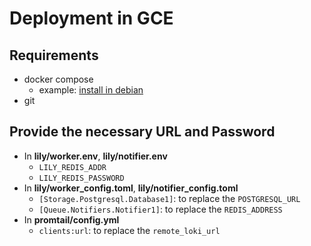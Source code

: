 # Deployment in GCE
## Requirements
- docker compose
  - example: [install in debian](https://docs.docker.com/engine/install/debian/)
- git

## Provide the necessary URL and Password
- In **lily/worker.env**, **lily/notifier.env**
  - `LILY_REDIS_ADDR`
  - `LILY_REDIS_PASSWORD`
- In **lily/worker_config.toml**, **lily/notifier_config.toml**
  - `[Storage.Postgresql.Database1]`: to replace the `POSTGRESQL_URL` 
  - `[Queue.Notifiers.Notifier1]`: to replace the `REDIS_ADDRESS`
- In **promtail/config.yml**
  - `clients:url`: to replace the `remote_loki_url`